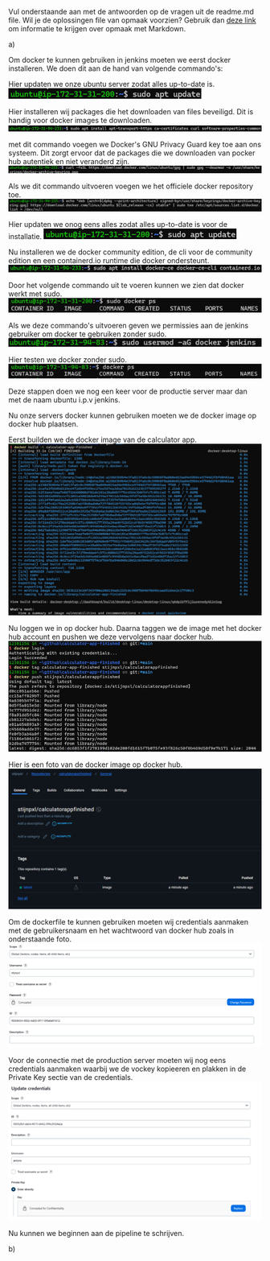 Vul onderstaande aan met de antwoorden op de vragen uit de readme.md file. Wil je de oplossingen file van opmaak voorzien? Gebruik dan [deze link](https://github.com/adam-p/markdown-here/wiki/Markdown-Cheatsheet) om informatie te krijgen over
opmaak met Markdown.

a)

Om docker te kunnen gebruiken in jenkins moeten we eerst docker installeren. We doen dit aan de hand van volgende commando's:

Hier updaten we onze ubuntu server zodat alles up-to-date is.
![alt text](images/image-10.png)

Hier installeren wij packages die het downloaden van files beveiligd. Dit is handig voor docker images te downloaden.
![alt text](images/image-16.png)

met dit commando voegen we Docker's GNU Privacy Guard key toe aan ons systeem. Dit zorgt ervoor dat de packages die we downloaden van pocker hub autentiek en niet veranderd zijn.
![alt text](images/image-15.png)

Als we dit commando uitvoeren voegen we het officiele docker repository toe.
![alt text](images/image-17.png)

Hier updaten we onog eens alles zodat alles up-to-date is voor de installatie.
![alt text](images/image-10.png)

Nu installeren we de docker community edition, de cli voor de community edition en een containerd.io runtime die docker ondersteunt.
![alt text](images/image-18.png)

Door het volgende commando uit te voeren kunnen we zien dat docker werkt met sudo.
![alt text](images/image-13.png)

Als we deze commando's uitvoeren geven we permissies aan de jenkins gebruiker om docker te gebruiken zonder sudo.                 
![alt text](images/image-9.png)

Hier testen we docker zonder sudo.
![alt text](images/image-2.png)

Deze stappen doen we nog een keer voor de productie server maar dan met de naam ubuntu i.p.v jenkins.

Nu onze servers docker kunnen gebruiken moeten we de docker image op docker hub plaatsen.

Eerst builden we de docker image van de calculator app.
![alt text](images/image.png)

Nu loggen we in op docker hub. Daarna taggen we de image met het docker hub account en pushen we deze vervolgens naar docker hub.
![alt text](images/image-3.png)

Hier is een foto van de docker image op docker hub.
![alt text](images/image-4.png)

Om de dockerfile te kunnen gebruiken moeten wij credentials aanmaken met de gebruikersnaam en het wachtwoord van docker hub zoals in onderstaande foto.
![alt text](images/image-8.png)

Voor de connectie met de production server moeten wij nog eens credentials aanmaken waarbij we de vockey kopieeren en plakken in de Private Key sectie van de credentials.
![alt text](images/image-14.png)

Nu kunnen we beginnen aan de pipeline te schrijven.

b)
